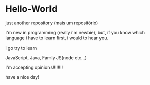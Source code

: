 # Hello-World
just another repository (mais um repositório)

I'm new in programming (really i'm newbie), but, if you know which language i have to learn first, i would to hear you.


i go try to learn 

JavaScript, Java, Famly JS(node etc...)


I'm accepting opinions!!!!!!!!

have a nice day!
